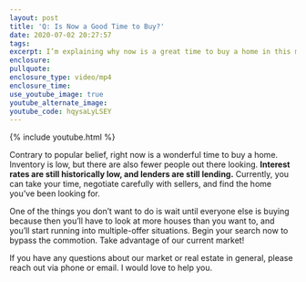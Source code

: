 ```yaml
---
layout: post
title: 'Q: Is Now a Good Time to Buy?'
date: 2020-07-02 20:27:57
tags:
excerpt: I’m explaining why now is a great time to buy a home in this market.
enclosure:
pullquote:
enclosure_type: video/mp4
enclosure_time:
use_youtube_image: true
youtube_alternate_image:
youtube_code: hqysaLyLSEY
---
```


{% include youtube.html %}

Contrary to popular belief, right now is a wonderful time to buy a home. Inventory is low, but there are also fewer people out there looking. **Interest rates are still historically low, and lenders are still lending.** Currently, you can take your time, negotiate carefully with sellers, and find the home you’ve been looking for.&nbsp;

One of the things you don’t want to do is wait until everyone else is buying because then you’ll have to look at more houses than you want to, and you’ll start running into multiple-offer situations. Begin your search now to bypass the commotion. Take advantage of our current market\!&nbsp;

If you have any questions about our market or real estate in general, please reach out via phone or email. I would love to help you.&nbsp;